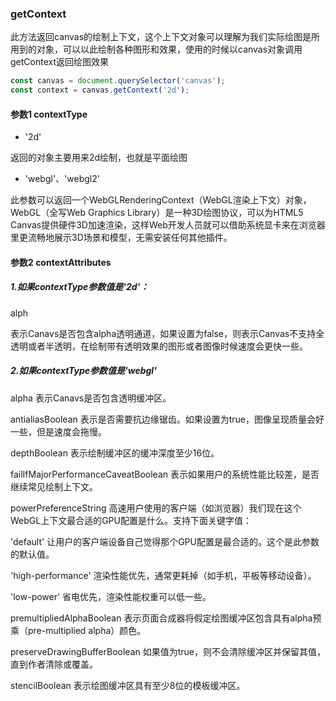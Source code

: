 ### getContext

此方法返回canvas的绘制上下文，这个上下文对象可以理解为我们实际绘图是所用到的对象，可以以此绘制各种图形和效果，使用的时候以canvas对象调用getContext返回绘图效果

```javascript
const canvas = document.querySelector('canvas');
const context = canvas.getContext('2d');
```





#### 参数1 contextType

* '2d'

返回的对象主要用来2d绘制，也就是平面绘图

* 'webgl'、'webgl2'

此参数可以返回一个WebGLRenderingContext（WebGL渲染上下文）对象，WebGL（全写Web Graphics Library）是一种3D绘图协议，可以为HTML5 Canvas提供硬件3D加速渲染，这样Web开发人员就可以借助系统显卡来在浏览器里更流畅地展示3D场景和模型，无需安装任何其他插件。



#### 参数2 contextAttributes

##### 1.如果contextType参数值是'2d'：
alph

表示Canavs是否包含alpha透明通道，如果设置为false，则表示Canvas不支持全透明或者半透明，在绘制带有透明效果的图形或者图像时候速度会更快一些。



##### 2.如果contextType参数值是'webgl'

alpha
表示Canavs是否包含透明缓冲区。

antialiasBoolean
表示是否需要抗边缘锯齿。如果设置为true，图像呈现质量会好一些，但是速度会拖慢。

depthBoolean
表示绘制缓冲区的缓冲深度至少16位。

failIfMajorPerformanceCaveatBoolean
表示如果用户的系统性能比较差，是否继续常见绘制上下文。

powerPreferenceString
高速用户使用的客户端（如浏览器）我们现在这个WebGL上下文最合适的GPU配置是什么。支持下面关键字值：

'default'
让用户的客户端设备自己觉得那个GPU配置是最合适的。这个是此参数的默认值。

'high-performance'
渲染性能优先，通常更耗掉（如手机，平板等移动设备）。

'low-power'
省电优先，渲染性能权重可以低一些。

premultipliedAlphaBoolean
表示页面合成器将假定绘图缓冲区包含具有alpha预乘（pre-multiplied alpha）颜色。

preserveDrawingBufferBoolean
如果值为true，则不会清除缓冲区并保留其值，直到作者清除或覆盖。

stencilBoolean
表示绘图缓冲区具有至少8位的模板缓冲区。

